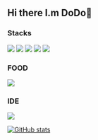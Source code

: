 ## Hi there I.m DoDo👋
### Stacks
![](https://img.shields.io/badge/Python-3776AB?style=for-the-badge&logo=python&logoColor=white)
![](https://img.shields.io/badge/Java-ED8B00?style=for-the-badge&logo=openjdk&logoColor=white)
![](https://img.shields.io/badge/Swift-FA7343?style=for-the-badge&logo=swift&logoColor=white)
![](https://img.shields.io/badge/Spring-6DB33F?style=for-the-badge&logo=spring&logoColor=white)
![](https://img.shields.io/badge/Amazon_AWS-232F3E?style=for-the-badge&logo=amazon-aws&logoColor=white)

### FOOD
![](https://img.shields.io/badge/Burger_King-D62300?style=for-the-badge&logo=BurgerKing&logoColor=white)

### IDE
![](https://img.shields.io/badge/IntelliJ_IDEA-000000.svg?style=for-the-badge&logo=intellij-idea&logoColor=white)

[![GitHub stats](https://github-readme-stats.vercel.app/api?username=do-dop)](https://github.com/anuraghazra/github-readme-stats)
